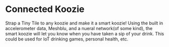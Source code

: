 # Connected Koozie

Strap a Tiny Tile to any koozie and make it a smart koozie! Using the built in accelerometer data, Meshblu, and a nueral network(of some kind), the smart koozie will let you know when you have taken a sip of your drink. This could be used for IoT drinking games, personal health, etc.
